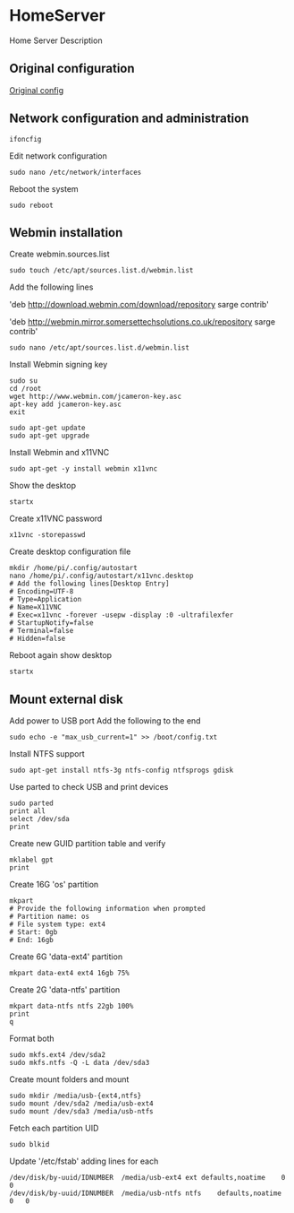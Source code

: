 # HomeServer
Home Server Description

## Original configuration

[Original config](/HomeServer/01_demos.txt)

## Network configuration and administration

```
ifoncfig
```

Edit network configuration

```
sudo nano /etc/network/interfaces
```

Reboot the system

```
sudo reboot
```

## Webmin installation

Create webmin.sources.list

```
sudo touch /etc/apt/sources.list.d/webmin.list
```

Add the following lines

'deb http://download.webmin.com/download/repository sarge contrib'

'deb http://webmin.mirror.somersettechsolutions.co.uk/repository sarge contrib'

```
sudo nano /etc/apt/sources.list.d/webmin.list
```

Install Webmin signing key

```
sudo su
cd /root
wget http://www.webmin.com/jcameron-key.asc
apt-key add jcameron-key.asc
exit
```

```
sudo apt-get update
sudo apt-get upgrade
```

Install Webmin and x11VNC

```
sudo apt-get -y install webmin x11vnc
```

Show the desktop

```
startx
```

Create x11VNC password

```
x11vnc -storepasswd
```

Create desktop configuration file

```
mkdir /home/pi/.config/autostart
nano /home/pi/.config/autostart/x11vnc.desktop
# Add the following lines[Desktop Entry]
# Encoding=UTF-8
# Type=Application
# Name=X11VNC
# Exec=x11vnc -forever -usepw -display :0 -ultrafilexfer
# StartupNotify=false
# Terminal=false
# Hidden=false
```

Reboot again show desktop

```
startx
```

## Mount external disk

Add power to USB port Add the following to the end

```
sudo echo -e "max_usb_current=1" >> /boot/config.txt
```

Install NTFS support

```
sudo apt-get install ntfs-3g ntfs-config ntfsprogs gdisk
```

Use parted to check USB  and print devices

```
sudo parted
print all
select /dev/sda
print
```

Create new GUID partition table and verify

```
mklabel gpt
print
```

Create 16G 'os' partition

```
mkpart
# Provide the following information when prompted
# Partition name: os
# File system type: ext4
# Start: 0gb
# End: 16gb
```

Create 6G 'data-ext4' partition

```
mkpart data-ext4 ext4 16gb 75%
```

Create 2G 'data-ntfs' partition

```
mkpart data-ntfs ntfs 22gb 100%
print
q
```

Format both

```
sudo mkfs.ext4 /dev/sda2
sudo mkfs.ntfs -Q -L data /dev/sda3
```

Create mount folders and mount

```
sudo mkdir /media/usb-{ext4,ntfs}
sudo mount /dev/sda2 /media/usb-ext4
sudo mount /dev/sda3 /media/usb-ntfs
```

Fetch each partition UID

```
sudo blkid
```

Update '/etc/fstab' adding lines for each

```
/dev/disk/by-uuid/IDNUMBER	/media/usb-ext4	ext	defaults,noatime	0	0
/dev/disk/by-uuid/IDNUMBER	/media/usb-ntfs	ntfs	defaults,noatime	0	0
```

